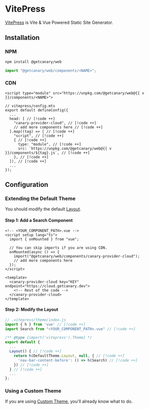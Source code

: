 <script setup>
import { data } from '../../../shared.data.js'
const v = data["@getcanary/web"];
</script>

# VitePress

[VitePress](https://vitepress.dev/) is Vite & Vue Powered Static Site Generator.

## Installation

### NPM

```bash
npm install @getcanary/web
```

```js
import "@getcanary/web/components/<NAME>";
```

### CDN

```html-vue
<script type="module" src="https://unpkg.com/@getcanary/web@{{ v }}/components/<NAME>">
```

```js-vue
// vitepress/config.mts
export default defineConfig({
  ...
  head: [ // [!code ++]
    "canary-provider-cloud", // [!code ++]
    // add more components here // [!code ++]
  ].map((tag) => [ // [!code ++]
    "script", // [!code ++]
    { // [!code ++]
      type: "module", // [!code ++]
      src: `https://unpkg.com/@getcanary/web@{{ v }}/components/${tag}.js`, // [!code ++]
    }, // [!code ++]
  ]), // [!code ++]
  ...
});
```

## Configuration

### Extending the Default Theme

You should modify the default [Layout](https://vitepress.dev/guide/extending-default-theme#layout-slots).

#### Step 1: Add a Search Component

```html-vue
<!-- <YOUR_COMPONENT_PATH>.vue -->
<script setup lang="ts">
  import { onMounted } from "vue";

  // You can skip imports if you are using CDN.
  onMounted(async () => {
    import("@getcanary/web/components/canary-provider-cloud");
    // add more components here
  });
</script>

<template>
  <canary-provider-cloud key="KEY" endpoint="https://cloud.getcanary.dev">
    <!-- Rest of the code -->
  </canary-provider-cloud>
</template>
```

#### Step 2: Modify the Layout

```js
// .vitepress/theme/index.js
import { h } from 'vue' // [!code ++]
import Search from "<YOUR_COMPONENT_PATH>.vue" // [!code ++]

/** @type {import('vitepress').Theme} */
export default {
  ...
  Layout() { // [!code ++]
    return h(DefaultTheme.Layout, null, { // [!code ++]
      'nav-bar-content-before': () => h(Search) // [!code ++]
    }) // [!code ++]
  } // [!code ++]
  ...
};
```

### Using a Custom Theme

If you are using [Custom Theme](https://vitepress.dev/guide/custom-theme), you'll already know what to do.
